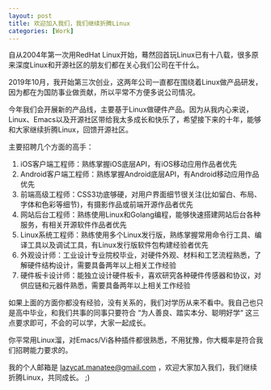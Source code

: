 ```yaml
---
layout: post
title: 欢迎加入我们，我们继续折腾Linux
categories: [Work]
---
```


自从2004年第一次用RedHat Linux开始，蓦然回首玩Linux已有十八载，很多原来深度Linux和开源社区的朋友们都在关心我们公司在干什么。

2019年10月，我开始第三次创业，这两年公司一直都在围绕着Linux做产品研发，因为都在为国防事业做贡献，所以平常不方便多说公司情况。

今年我们会开展新的产品线，主要基于Linux做硬件产品。因为从我内心来说，Linux、Emacs以及开源社区带给我太多成长和快乐了，希望接下来的十年，能够和大家继续折腾Linux，回馈开源社区。

主要招聘几个方面的高手：

1. iOS客户端工程师：熟练掌握iOS底层API，有iOS移动应用作品者优先
2. Android客户端工程师：熟练掌握Android底层API，有Android移动应用作品优先
3. 前端高级工程师：CSS3功底够硬，对用户界面细节很关注(比如留白、布局、字体和色彩等细节)，有摄影作品或前端开源作品者优先
4. 网站后台工程师：熟练使用Linux和Golang编程，能够快速搭建网站后台各种服务，有相关开源软件作品者优先
5. Linux系统工程师：熟练使用多个Linux发行版，熟练掌握常用命令行工具、编译工具以及调试工具，有Linux发行版软件包构建经验者优先
6. 外观设计师：工业设计专业院校毕业，对硬件外观、材料和工艺流程熟悉，了解硬件结构设计，需要具备两年以上相关工作经验
7. 硬件板卡设计师：能独立设计硬件板卡，喜欢研究各种硬件传感器和协议，对供应链和元器件熟悉，需要具备两年以上相关工作经验

如果上面的方面你都没有经验，没有关系的，我们对学历从来不看中。我自己也只是高中毕业，和我们共事的同事只要符合 “为人善良、踏实本分、聪明好学“ 这三点要求即可，不会的可以学，大家一起成长。

你平常用Linux溜，对Emacs/Vi各种插件都很熟悉，不用犹豫，你大概率是符合我们招聘能力要求的。

我的个人邮箱是 lazycat.manatee@gmail.com ，欢迎大家加入我们，我们继续折腾Linux，共同成长。 ;)

